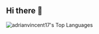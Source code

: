 ## Hi there 👋
![adrianvincent17's Top Languages](https://github-readme-stats.vercel.app/api/top-langs/?username=adrianvincent17&theme=vue-dark&show_icons=true&hide_border=true&layout=compact)
<!--
**AdrianVincent17/adrianvincent17** is a ✨ _special_ ✨ repository because its `README.md` (this file) appears on your GitHub profile.

Here are some ideas to get you started:

- 🔭 I’m currently working on ...
- 🌱 I’m currently learning ...
- 👯 I’m looking to collaborate on ...
- 🤔 I’m looking for help with ...
- 💬 Ask me about ...
- 📫 How to reach me: ...
- 😄 Pronouns: ...
- ⚡ Fun fact: ...
-->
